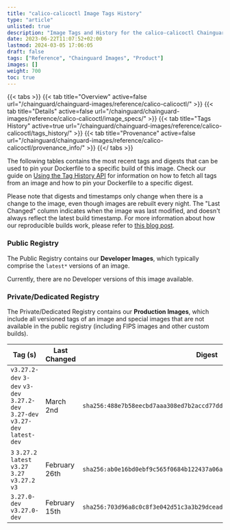 ```yaml
---
title: "calico-calicoctl Image Tags History"
type: "article"
unlisted: true
description: "Image Tags and History for the calico-calicoctl Chainguard Image"
date: 2023-06-22T11:07:52+02:00
lastmod: 2024-03-05 17:06:05
draft: false
tags: ["Reference", "Chainguard Images", "Product"]
images: []
weight: 700
toc: true
---
```


{{< tabs >}}
{{< tab title="Overview" active=false url="/chainguard/chainguard-images/reference/calico-calicoctl/" >}}
{{< tab title="Details" active=false url="/chainguard/chainguard-images/reference/calico-calicoctl/image_specs/" >}}
{{< tab title="Tags History" active=true url="/chainguard/chainguard-images/reference/calico-calicoctl/tags_history/" >}}
{{< tab title="Provenance" active=false url="/chainguard/chainguard-images/reference/calico-calicoctl/provenance_info/" >}}
{{</ tabs >}}

The following tables contains the most recent tags and digests that can be used to pin your Dockerfile to a specific build of this image. Check our guide on [Using the Tag History API](/chainguard/chainguard-images/using-the-tag-history-api/) for information on how to fetch all tags from an image and how to pin your Dockerfile to a specific digest.

Please note that digests and timestamps only change when there is a change to the image, even though images are rebuilt every night. The "Last Changed" column indicates when the image was last modified, and doesn't always reflect the latest build timestamp. For more information about how our reproducible builds work, please refer to [this blog post](https://www.chainguard.dev/unchained/reproducing-chainguards-reproducible-image-builds).

### Public Registry
The Public Registry contains our **Developer Images**, which typically comprise the `latest*` versions of an image.

Currently, there are no Developer versions of this image available.

### Private/Dedicated Registry
The Private/Dedicated Registry contains our **Production Images**, which include all versioned tags of an image and special images that are not available in the public registry (including FIPS images and other custom builds).

| Tag (s)                                                                          | Last Changed  | Digest                                                                    |
|----------------------------------------------------------------------------------|---------------|---------------------------------------------------------------------------|
|  `v3.27.2-dev` `3-dev` `v3-dev` `3.27.2-dev` `3.27-dev` `v3.27-dev` `latest-dev` | March 2nd     | `sha256:488e7b58eecbd7aaa308ed7b2accd77ddea8ca085701935219324de697c246ea` |
|  `3` `3.27.2` `latest` `v3.27` `3.27` `v3.27.2` `v3`                             | February 26th | `sha256:ab0e16bd0ebf9c565f0684b122437a06a6defbd5c2cd55ac020180ec75094f2b` |
|  `3.27.0-dev` `v3.27.0-dev`                                                      | February 15th | `sha256:703d96a8c0c8f3e042d51c3a3b29dcead89646a7c088aa149cd125d0d722f1e5` |

